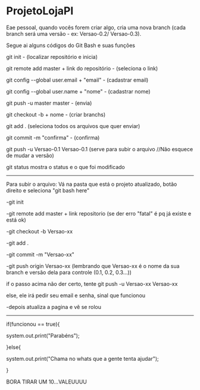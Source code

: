 # ProjetoLojaPI

Eae pessoal, quando vocês forem criar algo, cria uma nova branch (cada branch será uma versão - ex: Versao-0.2/ Versao-0.3).

Segue ai alguns códigos do Git Bash e suas funções

git init - (localizar repositório e inicia) 

git remote add master + link do repositório - (seleciona o link)

git config --global user.email + "email" - (cadastrar email)

git config --global user.name + "nome"  - (cadastrar nome)

git push -u master master - (envia)

git checkout -b + nome - (criar branchs)

git add . (seleciona todos os arquivos que quer enviar)

git commit -m "confirma" - (confirma)

git push -u Versao-0.1 Versao-0.1 (serve para subir o arquivo //Não esquece de mudar a versão)

git status mostra o status e o que foi modificado

_________________________________________________________________________________________________________

Para subir o arquivo: Vá na pasta que está o projeto atualizado, botão direito e seleciona "git bash here"

-git init 

-git remote add master + link repositorio (se der erro "fatal" é pq já existe e está ok)

-git checkout -b Versao-xx

-git add .

-git commit -m "Versao-xx"

-git push origin Versao-xx (lembrando que Versao-xx é o nome da sua branch e versão dela para controle (0.1, 0.2, 0.3...))

if o passo acima não der certo, tente git push -u Versao-xx Versao-xx 

else, ele irá pedir seu email e senha, sinal que funcionou 

-depois atualiza a pagina e vê se rolou

_________________________________________________________________________________________________________

if(funcionou == true){

system.out.print("Parabéns");

}else{

system.out.print("Chama no whats que a gente tenta ajudar");

}

BORA TIRAR UM 10...VALEUUUU
